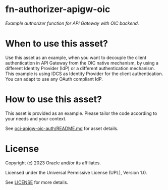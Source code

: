 # fn-authorizer-apigw-oic
 
*Example authorizer function for API Gateway with OIC backend.*
 
# When to use this asset?
 
Use this asset as an example, when you want to decouple the client authentication in API Gateway from the OIC native mechanism, by using a different Identity Provider (IdP) or a different authentication mechanism. This example is using IDCS as Identity Provider for the client authentication. You can adapt to use any OAuth compliant IdP.
 
# How to use this asset?
 
This asset is provided as an example. Please tailor the code according to your needs and your context.

See [oci-apigw-oic-auth/README.md](oci-apigw-oic-auth/README.md) for asset details.
 
# License

Copyright (c) 2023 Oracle and/or its affiliates.

Licensed under the Universal Permissive License (UPL), Version 1.0.

See [LICENSE](https://github.com/oracle-devrel/technology-engineering/blob/main/LICENSE) for more details.
